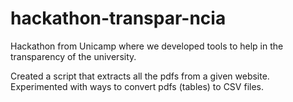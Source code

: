 # hackathon-transpar-ncia

Hackathon from Unicamp where we developed tools to help in the transparency of the university.

Created a script that extracts all the pdfs from a given website.
Experimented with ways to convert pdfs (tables) to CSV files.
